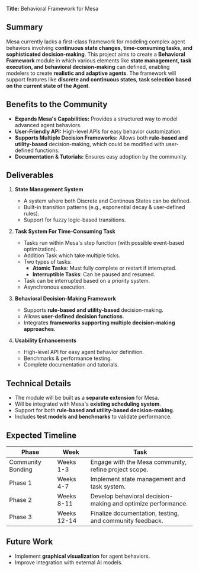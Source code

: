 **Title:** Behavioral Framework for Mesa

## **Summary**  
Mesa currently lacks a first-class framework for modeling complex agent behaviors involving **continuous state changes, time-consuming tasks, and sophisticated decision-making**. This project aims to create a **Behavioral Framework** module in which various elements like **state management, task execution, and behavioral decision-making** can defined, enabling modelers to create **realistic and adaptive agents**. The framework will support features like **discrete and continuous states**, **task selection based on the current state of the Agent**.

## **Benefits to the Community**  
- **Expands Mesa's Capabilities:** Provides a structured way to model advanced agent behaviors.
- **User-Friendly API:** High-level APIs for easy behavior customization.
- **Supports Multiple Decision Frameworks:** Allows both **rule-based and utility-based** decision-making, which could be modified with user-defined functions.
- **Documentation & Tutorials:** Ensures easy adoption by the community.

## **Deliverables**  
1. **State Management System**  
   - A system where both Discrete and Continous States can be defined.
   - Built-in transition patterns (e.g., exponential decay & user-defined rules).
   - Support for fuzzy logic-based transitions.
   
2. **Task System For Time-Consuming Task**  
   - Tasks run within Mesa's step function (with possible event-based optimization).
   - Addition Task which take multiple ticks.
   - Two types of tasks:
     - **Atomic Tasks**: Must fully complete or restart if interrupted.
     - **Interruptible Tasks**: Can be paused and resumed.
   - Task can be interrupted based on a priority system.
   - Asynchronous execution.

3. **Behavioral Decision-Making Framework**  
   - Supports **rule-based and utility-based** decision-making.
   - Allows **user-defined decision functions**.
   - Integrates **frameworks supporting multiple decision-making approaches**.
   
4. **Usability Enhancements**  
   - High-level API for easy agent behavior definition.
   - Benchmarks & performance testing.
   - Complete documentation and tutorials.
   
## **Technical Details**  
- The module will be built as a **separate extension** for Mesa.
- Will be integrated with Mesa's **existing scheduling system**.
- Support for both **rule-based and utility-based decision-making**.
- Includes **test models and benchmarks** to validate performance.

## **Expected Timeline**  
| **Phase** | **Week** | **Task** |
|-----------|------------|---------|
| Community Bonding | Weeks 1-3 | Engage with the Mesa community, refine project scope. |
| Phase 1 | Weeks 4-7 | Implement state management and task system. |
| Phase 2 | Weeks 8-11 | Develop behavioral decision-making and optimize performance. |
| Phase 3 | Weeks 12-14 | Finalize documentation, testing, and community feedback. |

## **Future Work**  
- Implement **graphical visualization** for agent behaviors.
- Improve integration with external AI models.


